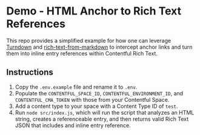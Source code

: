 # Demo - HTML Anchor to Rich Text References

This repo provides a simplified example for how one can leverage [Turndown](https://github.com/mixmark-io/turndown) and [rich-text-from-markdown](https://github.com/contentful/rich-text/tree/master/packages/rich-text-from-markdown) to intercept anchor links and turn them into inline entry references within Contentful Rich Text.

## Instructions

1. Copy the `.env.example` file and rename it to `.env`.
2. Populate the `CONTENTFUL_SPACE_ID`, `CONTENTFUL_ENVIRONMENT_ID`, and `CONTENTFUL_CMA_TOKEN` with those from your Contentful Space.
3. Add a content type to your space with a Content Type ID of `test`.
4. Run `node src/index.js`, which will run the script that analyzes an HTML string, creates a referenceable entry, and then returns valid Rich Text JSON that includes and inline entry reference.

